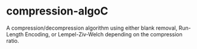 # compression-algoC
A compression/decompression algorithm using either blank removal, Run-Length Encoding, or Lempel-Ziv-Welch depending on the compression ratio.
